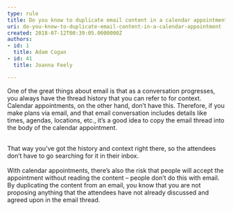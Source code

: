 ```yaml
---
type: rule
title: Do you know to duplicate email content in a calendar appointment?
uri: do-you-know-to-duplicate-email-content-in-a-calendar-appointment
created: 2018-07-12T00:39:05.0000000Z
authors:
- id: 1
  title: Adam Cogan
- id: 41
  title: Joanna Feely

---
```




<span class='intro'> ​One of the great things about email is that as a conversation progresses, you always have the thread history that you can refer to for context. Calendar appointments, on the other hand, don’t have this. Therefore, if you make plans via email, and that email conversation includes details like times, agendas, locations, etc., it’s a good idea to copy the email thread into the body of the calendar appointment.<br><br> </span>

<p>​That way you’ve got the history and context right there, so the attendees don’t have to go searching for it in their inbox.<br>&#160;<br>With calendar appointments, there’s also the risk that people will accept the appointment without reading the content – people don’t do this with email.&#160; By duplicating the content from an email, you know that you are not proposing anything that the attendees have not already discussed and agreed upon in the email thread.&#160;<br>​<br></p>


